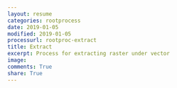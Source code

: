 ```yaml
---
layout: resume
categories: rootprocess
date: 2019-01-05
modified: 2019-01-05
processurl: rootproc-extract
title: Extract
excerpt: Process for extracting raster under vector
image: 
comments: True
share: True
---
```

